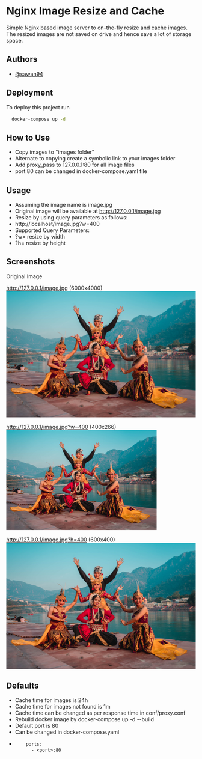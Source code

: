 
# Nginx Image Resize and Cache

Simple Nginx based image server to on-the-fly resize and cache images. The resized images are not saved on drive and hence save a lot of storage space.




## Authors

- [@sawan94](https://www.github.com/sawan94)


## Deployment

To deploy this project run

```bash
  docker-compose up -d
```


## How to Use

- Copy images to "images folder"
- Alternate to copying create a symbolic link to your images folder
- Add proxy_pass to 127.0.0.1:80 for all image files
- port 80 can be changed in docker-compose.yaml file

## Usage

- Assuming the image name is image.jpg
- Original image will be available at http://127.0.0.1/image.jpg
- Resize by using query parameters as follows:
- http://localhost/image.jpg?w=400
- Supported Query Parameters:
- ?w=  resize by width
- ?h=  resize by height


## Screenshots

Original Image

http://127.0.0.1/image.jpg (6000x4000)
![App Screenshot](https://github.com/sawan94/NginxImageResize/raw/main/demo/image.jpg)

http://127.0.0.1/image.jpg?w=400 (400x266)
![App Screenshot](https://github.com/sawan94/NginxImageResize/raw/main/demo/image_w400.jpg)

http://127.0.0.1/image.jpg?h=400 (600x400)
![App Screenshot](https://github.com/sawan94/NginxImageResize/raw/main/demo/image_h400.jpg)


## Defaults

- Cache time for images is 24h
- Cache time for images not found is 1m
- Cache time can be changed as per response time in conf/proxy.conf
- Rebuild docker image by docker-compose up -d --build
- Default port is 80
- Can be changed in docker-compose.yaml
-         ports:
            - <port>:80
